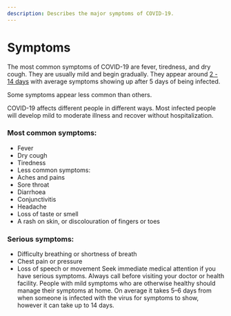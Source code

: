 ```yaml
---
description: Describes the major symptoms of COVID-19.
---
```


# Symptoms

The most common symptoms of COVID-19 are fever, tiredness, and dry cough. They are usually mild and begin gradually. They appear around [2 - 14 days](https://www.cdc.gov/coronavirus/2019-ncov/about/symptoms.html) with average symptoms showing up after 5 days of being infected.

Some symptoms appear less common than others. 

COVID-19 affects different people in different ways. Most infected people will develop mild to moderate illness and recover without hospitalization.
### Most common symptoms:
* Fever
* Dry cough
* Tiredness
* Less common symptoms:
* Aches and pains
* Sore throat
* Diarrhoea
* Conjunctivitis
* Headache
* Loss of taste or smell
* A rash on skin, or discolouration of fingers or toes
### Serious symptoms:
* Difficulty breathing or shortness of breath
* Chest pain or pressure
* Loss of speech or movement
Seek immediate medical attention if you have serious symptoms. Always call before visiting your doctor or health facility.
People with mild symptoms who are otherwise healthy should manage their symptoms at home.
On average it takes 5–6 days from when someone is infected with the virus for symptoms to show, however it can take up to 14 days.
